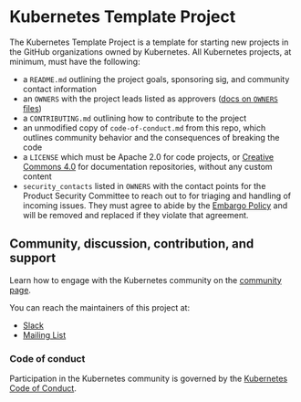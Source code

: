 # Kubernetes Template Project

The Kubernetes Template Project is a template for starting new projects in the GitHub organizations owned by Kubernetes. All Kubernetes projects, at minimum, must have the following:

- a `README.md` outlining the project goals, sponsoring sig, and community contact information
- an `OWNERS` with the project leads listed as approvers ([docs on `OWNERS` files][owners])
- a `CONTRIBUTING.md` outlining how to contribute to the project
- an unmodified copy of `code-of-conduct.md` from this repo, which outlines community behavior and the consequences of breaking the code
- a `LICENSE` which must be Apache 2.0 for code projects, or [Creative Commons 4.0] for documentation repositories, without any custom content
- `security_contacts` listed in `OWNERS` with the contact points for the Product Security Committee
  to reach out to for triaging and handling of incoming issues. They must agree to abide by the
  [Embargo Policy](https://git.k8s.io/security/private-distributors-list.md#embargo-policy)
  and will be removed and replaced if they violate that agreement.

## Community, discussion, contribution, and support

Learn how to engage with the Kubernetes community on the [community page](http://kubernetes.io/community/).

You can reach the maintainers of this project at:

- [Slack](http://slack.k8s.io/)
- [Mailing List](https://groups.google.com/forum/#!forum/kubernetes-dev)

### Code of conduct

Participation in the Kubernetes community is governed by the [Kubernetes Code of Conduct](code-of-conduct.md).

[owners]: https://git.k8s.io/community/contributors/guide/owners.md
[Creative Commons 4.0]: https://git.k8s.io/website/LICENSE
